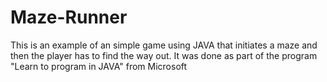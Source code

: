 # Maze-Runner
This is an example of an simple game using JAVA that initiates a maze and then the player has to find the way out. It was done as part of the program "Learn to program in JAVA" from Microsoft
